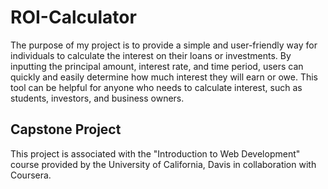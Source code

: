 # ROI-Calculator
 
 The purpose of my project is to provide a simple and user-friendly way for individuals to calculate the interest on their loans or investments. 
 By inputting the principal amount, interest rate, and time period, users can quickly and easily determine how much interest they will earn or owe. 
 This tool can be helpful for anyone who needs to calculate interest, such as students, investors, and business owners.

 ## Capstone Project
 This project is associated with the "Introduction to Web Development" course provided by  the University of California, Davis in collaboration with Coursera.
 
